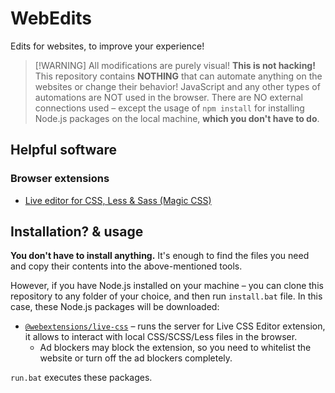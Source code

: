 # WebEdits

Edits for websites, to improve your experience!

> [!WARNING] All modifications are purely visual! **This is not hacking!**
> This repository contains **NOTHING** that can automate anything on the websites or change their behavior! JavaScript and any other types of automations are NOT used in the browser. There are NO external connections used – except the usage of `npm install` for installing Node.js packages on the local machine, **which you don't have to do**.

## Helpful software

### Browser extensions

- [Live editor for CSS, Less & Sass (Magic CSS)](https://github.com/webextensions/live-css-editor)

## Installation? & usage

**You don't have to install anything.** It's enough to find the files you need and copy their contents into the above-mentioned tools.

However, if you have Node.js installed on your machine – you can clone this repository to any folder of your choice, and then run `install.bat` file. In this case, these Node.js packages will be downloaded:

- [`@webextensions/live-css`](https://www.npmjs.com/package/@webextensions/live-css) – runs the server for Live CSS Editor extension, it allows to interact with local CSS/SCSS/Less files in the browser.
    - Ad blockers may block the extension, so you need to whitelist the website or turn off the ad blockers completely.

`run.bat` executes these packages.